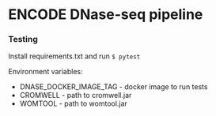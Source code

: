 # ENCODE DNase-seq pipeline

### Testing
Install requirements.txt and run
`$ pytest`

Environment variables:
* DNASE_DOCKER_IMAGE_TAG - docker image to run tests
* CROMWELL - path to cromwell.jar
* WOMTOOL - path to womtool.jar
